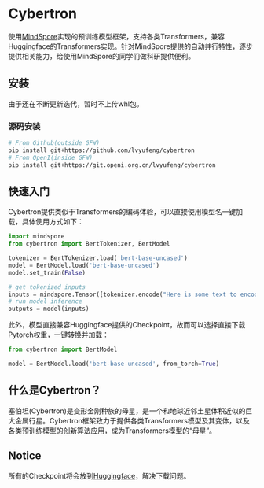 # Cybertron

使用[MindSpore](https://www.mindspore.cn/)实现的预训练模型框架，支持各类Transformers，兼容Huggingface的Transformers实现。针对MindSpore提供的自动并行特性，逐步提供相关能力，给使用MindSpore的同学们做科研提供便利。

## 安装

由于还在不断更新迭代，暂时不上传whl包。

### 源码安装

```bash
# From Github(outside GFW)
pip install git+https://github.com/lvyufeng/cybertron
# From OpenI(inside GFW)
pip install git+https://git.openi.org.cn/lvyufeng/cybertron
```

## 快速入门

Cybertron提供类似于Transformers的编码体验，可以直接使用模型名一键加载，具体使用方式如下：

```python
import mindspore
from cybertron import BertTokenizer, BertModel

tokenizer = BertTokenizer.load('bert-base-uncased')
model = BertModel.load('bert-base-uncased')
model.set_train(False)

# get tokenized inputs
inputs = mindspore.Tensor([tokenizer.encode("Here is some text to encode", add_special_tokens=True)], mindspore.int32)
# run model inference
outputs = model(inputs)
```

此外，模型直接兼容Huggingface提供的Checkpoint，故而可以选择直接下载Pytorch权重，一键转换并加载：

```python
from cybertron import BertModel

model = BertModel.load('bert-base-uncased', from_torch=True)
```

## 什么是Cybertron？

塞伯坦(Cybertron)是变形金刚种族的母星，是一个和地球近邻土星体积近似的巨大金属行星。Cybertron框架致力于提供各类Transformers模型及其变体，以及各类预训练模型的创新算法应用，成为Transformers模型的“母星”。


## Notice

所有的Checkpoint将会放到[Huggingface](https://huggingface.co/lvyufeng)，解决下载问题。